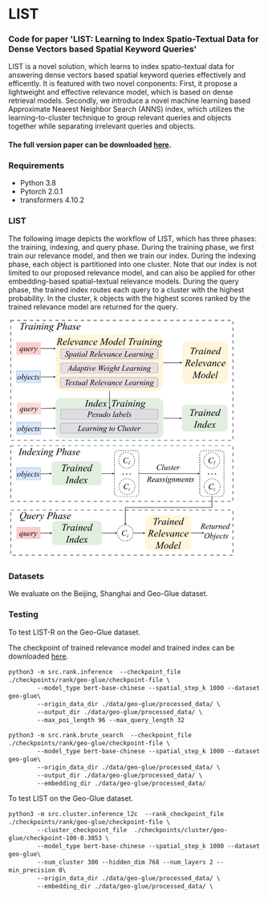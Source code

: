 # LIST


### Code for paper 'LIST: Learning to Index Spatio-Textual Data for Dense Vectors based Spatial Keyword Queries'  

LIST is a novel solution, which learns to index spatio-textual data for answering dense vectors based spatial keyword queries effectively and efficently. It is featured with two novel conponents: First, it propose a lightweight and effective relevance model, which is based on dense retrieval models. Secondly, we introduce a novel machine learning based Approximate Nearest Neighbor Search (ANNS) index, which utilizes the learning-to-cluster technique to group relevant queries and objects together while separating irrelevant queries and objects.


#### The full version paper can be downloaded [here](https://drive.google.com/drive/folders/1oNRVD1Z5fVH_vjJAHY_uSGYVQR2Ss-cd).

### Requirements

* Python 3.8
* Pytorch 2.0.1
* transformers 4.10.2


### LIST
The following image depicts the workflow of LIST, which has three phases:  the training, indexing, and query phase. During the training phase, we first train our relevance model, and then we train our index.  During the indexing phase, each object is partitioned into one cluster. Note that our index is not limited to our proposed relevance model, and can also be applied for other embedding-based spatial-textual relevance models. During the query phase, the trained index routes each query to a cluster with the highest probability. In the cluster, k objects with the highest scores ranked by the trained relevance model are returned for the query.

<img src="imgs/framework.png" alt="The three phases of our retriever LIST: the training, indexing, and query phase. LIST consists of a relevance model (shown in green) and an index (shown in yellow)." width="90%"/>


### Datasets

We evaluate on the Beijing, Shanghai and Geo-Glue dataset.


### Testing

To test LIST-R on the Geo-Glue dataset.

The checkpoint of trained relevance model and trained index can be downloaded [here](https://drive.google.com/drive/folders/1oNRVD1Z5fVH_vjJAHY_uSGYVQR2Ss-cd).


```
python3 -m src.rank.inference  --checkpoint_file ./checkpoints/rank/geo-glue/checkpoint-file \
        --model_type bert-base-chinese --spatial_step_k 1000 --dataset geo-glue\
        --origin_data_dir ./data/geo-glue/processed_data/ \
        --output_dir ./data/geo-glue/processed_data/ \
        --max_poi_length 96 --max_query_length 32
```
```
python3 -m src.rank.brute_search  --checkpoint_file ./checkpoints/rank/geo-glue/checkpoint-file \
        --model_type bert-base-chinese --spatial_step_k 1000 --dataset geo-glue\
        --origin_data_dir ./data/geo-glue/processed_data/ \
        --output_dir ./data/geo-glue/processed_data/ \
        --embedding_dir ./data/geo-glue/processed_data/
```

To test LIST on the Geo-Glue dataset.

```
python3 -m src.cluster.inference_l2c  --rank_checkpoint_file ./checkpoints/rank/geo-glue/checkpoint-file \
        --cluster_checkpoint_file  ./checkpoints/cluster/geo-glue/checkpoint-100-0.3053 \
        --model_type bert-base-chinese --spatial_step_k 1000 --dataset geo-glue\ 
        --num_cluster 300 --hidden_dim 768 --num_layers 2 --min_precision 0\
        --origin_data_dir ./data/geo-glue/processed_data/ \
        --embedding_dir ./data/geo-glue/processed_data/ \
```

